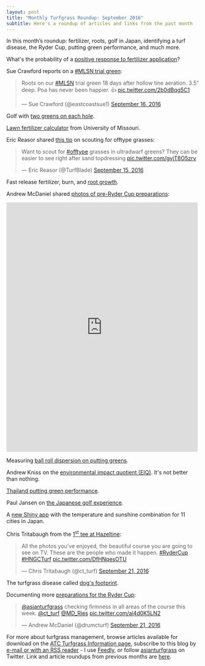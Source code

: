 ```yaml
---
layout: post
title: "Monthly Turfgrass Roundup: September 2016"
subtitle: Here's a roundup of articles and links from the past month
---
```


In this month’s roundup: fertilizer, roots, golf in Japan, identifying a turf disease, the Ryder Cup, putting green performance, and much more.

What's the probability of a [positive response to fertilizer application](http://www.blog.asianturfgrass.com/2016/09/mlsn-and-the-probability-of-a-response-to-fertilizer-application.html)?

Sue Crawford reports on a [#MLSN trial green](https://twitter.com/eastcoastsue1/status/776755310228889600):

<blockquote class="twitter-tweet" data-lang="en"><p lang="en" dir="ltr">Roots on our <a href="https://twitter.com/hashtag/MLSN?src=hash">#MLSN</a> trial green 18 days after hollow tine aeration. 3.5&quot; deep.  Poa has never been happier. 👍 <a href="https://t.co/2b0dBqg5C1">pic.twitter.com/2b0dBqg5C1</a></p>&mdash; Sue Crawford (@eastcoastsue1) <a href="https://twitter.com/eastcoastsue1/status/776755310228889600">September 16, 2016</a></blockquote>
<script async src="//platform.twitter.com/widgets.js" charset="utf-8"></script>

Golf with [two greens on each hole](http://www.blog.asianturfgrass.com/2016/09/anyone-whos-played-golf-in-japan-will-know-that-many-clubs-have-two-greens-on-each-hole.html).

[Lawn fertilizer calculator](http://agebb.missouri.edu/fertcalc/) from University of Missouri.

Eric Reasor shared [this tip](https://twitter.com/TurfBlade/status/776494298015477760) on scouting for offtype grasses:

<blockquote class="twitter-tweet" data-lang="en"><p lang="en" dir="ltr">Want to scout for <a href="https://twitter.com/hashtag/offtype?src=hash">#offtype</a> grasses in ultradwarf greens? They can be easier to see right after sand topdressing <a href="https://t.co/gvjT8O5zrv">pic.twitter.com/gvjT8O5zrv</a></p>&mdash; Eric Reasor (@TurfBlade) <a href="https://twitter.com/TurfBlade/status/776494298015477760">September 15, 2016</a></blockquote>
<script async src="//platform.twitter.com/widgets.js" charset="utf-8"></script>

Fast release fertilizer, burn, and [root growth](http://www.blog.asianturfgrass.com/2016/09/fast-release-fertilizer-fertilizer-burn-and-root-growth.html).

Andrew McDaniel shared [photos of pre-Ryder Cup preparations](https://www.facebook.com/keyaturfmaintenance/posts/1766466920264856):

<iframe src="https://www.facebook.com/plugins/post.php?href=https%3A%2F%2Fwww.facebook.com%2Fkeyaturfmaintenance%2Fposts%2F1766466920264856&width=500" width="500" height="650" style="border:none;overflow:hidden" scrolling="no" frameborder="0" allowTransparency="true"></iframe>

Measuring [ball roll dispersion on putting greens](http://www.blog.asianturfgrass.com/2016/09/bangkok-is-a-long-way-from-knoxville.html).

Andrew Kniss on the [environmental impact quotient (EIQ)](http://weedcontrolfreaks.com/2016/09/is-the-environmental-impact-quotient-eiq-better-than-nothing/). It's not better than nothing.

[Thailand putting green performance](http://www.blog.asianturfgrass.com/2016/09/thailand-putting-green-performance-in-july-a-summary.html).

Paul Jansen on [the Japanese golf experience](http://www.jansengolfdesign.com/blog/the-japanese-golf-experience/).

A [new Shiny app](http://www.blog.asianturfgrass.com/2016/09/shiny-app-shows-the-temperature-and-sunshine-combination-for-11-cities-in-japan.html) with the temperature and sunshine combination for 11 cities in Japan.

Chris Tritabaugh from the [1<sup>st</sup> tee at Hazeltine](https://twitter.com/ct_turf/status/778569915053776897):

<blockquote class="twitter-tweet" data-lang="en"><p lang="en" dir="ltr">All the photos you&#39;ve enjoyed, the beautiful course you are going to see on TV. These are the people who made it happen. <a href="https://twitter.com/hashtag/RyderCup?src=hash">#RyderCup</a> <a href="https://twitter.com/hashtag/HNGCTurf?src=hash">#HNGCTurf</a> <a href="https://t.co/DfHNqesOTU">pic.twitter.com/DfHNqesOTU</a></p>&mdash; Chris Tritabaugh (@ct_turf) <a href="https://twitter.com/ct_turf/status/778569915053776897">September 21, 2016</a></blockquote>
<script async src="//platform.twitter.com/widgets.js" charset="utf-8"></script>

The turfgrass disease called [dog's footprint](http://www.blog.asianturfgrass.com/2016/09/dogs-footprint-and-grass-susceptibility-to-this-disease.html).

Documenting more [preparations for the Ryder Cup](https://twitter.com/drumcturf/status/778709574538764290):

<blockquote class="twitter-tweet" data-lang="en"><p lang="en" dir="ltr"><a href="https://twitter.com/asianturfgrass">@asianturfgrass</a> checking firmness in all areas of the course this week. <a href="https://twitter.com/ct_turf">@ct_turf</a> <a href="https://twitter.com/MD_Ries">@MD_Ries</a> <a href="https://t.co/al4d0K5LN2">pic.twitter.com/al4d0K5LN2</a></p>&mdash; Andrew McDaniel (@drumcturf) <a href="https://twitter.com/drumcturf/status/778709574538764290">September 21, 2016</a></blockquote>
<script async src="//platform.twitter.com/widgets.js" charset="utf-8"></script>

For more about turfgrass management, browse articles available for download on the [ATC Turfgrass Information page](http://www.asianturfgrass.com/turf-information.html), subscribe to this blog by [e-mail or with an RSS reader](http://feeds.feedburner.com/viridescent) - I use [Feedly](http://cloud.feedly.com/#welcome), or follow [asianturfgrass](https://twitter.com/asianturfgrass) on Twitter. Link and article roundups from previous months are [here](http://www.blog.asianturfgrass.com/roundup/).
